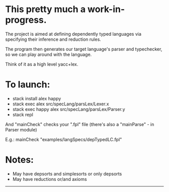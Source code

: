 # This pretty much a work-in-progress.

The project is aimed at defining dependently typed languages via specifying their inference and reduction rules.

The program then generates our target language's parser and typechecker, so we can play around with the language.

Think of it as a high level yacc+lex.


# To launch:

- stack install alex happy
- stack exec alex src/specLang/parsLex/Lexer.x
- stack exec happy alex src/specLang/parsLex/Parser.y
- stack repl

And "mainCheck" checks your ".fpl" file (there's also a "mainParse" - in Parser module)

E.g.: mainCheck "examples/langSpecs/depTypedLC.fpl"

# Notes:
- May have depsorts and simplesorts or only depsorts
- May have reductions or/and axioms



---
